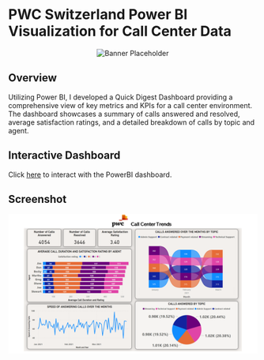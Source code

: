# PWC Switzerland Power BI Visualization for Call Center Data

<p align="center">
  <img src="https://www.datascienceportfol.io/static/profile_pics/pr2_E78218CA075A44056222.png" alt="Banner Placeholder" />
</p>

## Overview

Utilizing Power BI, I developed a Quick Digest Dashboard providing a comprehensive view of key metrics and KPIs for a call center environment. The dashboard showcases a summary of calls answered and resolved, average satisfaction ratings, and a detailed breakdown of calls by topic and agent.

## Interactive Dashboard

Click [here](https://app.powerbi.com/view?r=eyJrIjoiYjMzOTY5ZWItZWE0ZS00ZmQwLWEwYWQtNmViZTE1MGM1NTdjIiwidCI6IjBmZWQwM2EzLTQwMmQtNDYzMy1hOGNkLThiMzA4ODIyMjUzZSIsImMiOjEwfQ%3D%3D) to interact with the PowerBI dashboard.

## Screenshot

![Dashboard Screenshot](CallCenterTrends-DashboardScreenshot.png)


